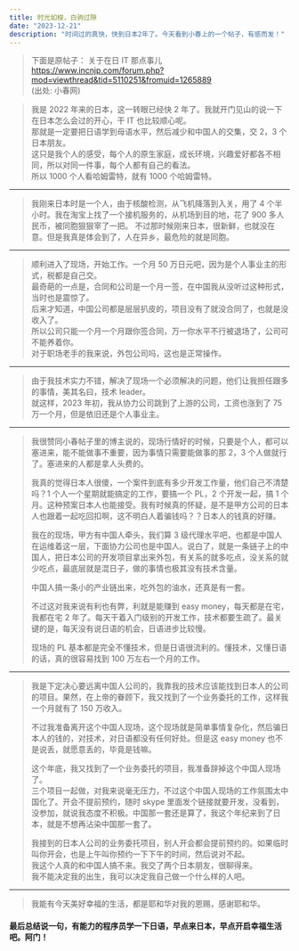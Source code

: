 ```yaml
---
title: 时光如梭，白驹过隙
date: "2023-12-21"
description: "时间过的真快，快到日本2年了。今天看到小春上的一个帖子，有感而发！"
---
```


> 下面是原帖子：
> 关于在日 IT 那点事儿  
> https://www.incnjp.com/forum.php?mod=viewthread&tid=5110251&fromuid=1265889  
> (出处: 小春网)

> 我是 2022 年来的日本，这一转眼已经快 2 年了。我就开门见山的说一下在日本怎么会过的开心，干 IT 也比较顺心呢。  
> 那就是一定要把日语学到母语水平，然后减少和中国人的交集，交 2，3 个日本朋友。  
> 这只是我个人的感受，每个人的原生家庭，成长环境，兴趣爱好都各不相同，所以对同一件事，每个人都有自己的看法。  
> 所以 1000 个人看哈姆雷特，就有 1000 个哈姆雷特。

---

> 我刚来日本时是一个人，由于核酸检测，从飞机降落到入关，用了 4 个半小时。我在淘宝上找了一个接机服务的，从机场到目的地，花了 900 多人民币，被同胞狠狠宰了一把。
> 不过那时候刚来日本，很新鲜，也就没在意。但是我真是体会到了，人在异乡，最危险的就是同胞。

---

> 顺利进入了现场，开始工作。一个月 50 万日元吧，因为是个人事业主的形式，税都是自己交。  
> 最奇葩的一点是，合同和公司是一个月一签，在中国我从没听过这种形式，当时也是震惊了。  
> 后来才知道，中国公司都是层层扒皮的，项目没有了就没合同了，也就是没收入了。  
> 所以公司只能一个月一个月跟你签合同，万一你水平不行被退场了，公司可不能养着你。  
> 对于职场老手的我来说，外包公司吗，这也是正常操作。

---

> 由于我技术实力不错，解决了现场一个必须解决的问题，他们让我担任跟多的事情，美其名曰，技术 leader。  
> 就这样，2023 年初，我从协力公司跳到了上游的公司，工资也涨到了 75 万一个月，但是依旧还是个人事业主。

---

> 我很赞同小春帖子里的博主说的，现场行情好的时候，只要是个人，都可以塞进来，能不能做事不重要，因为事情只需要能做事的那 2，3 个人做就行了。塞进来的人都是拿人头费的。
>
> 我真的觉得日本人很傻，一个案件到底有多少开发工作量，他们自己不清楚吗？1 个人一个星期就能搞定的工作，要搞一个 PL，2 个开发一起，搞 1 个月。这种预案日本人也能接受。我有时候真的怀疑，是不是甲方公司的日本人也跟着一起吃回扣啊，这不明白人着骗钱吗？？日本人的钱真的好赚。
>
> 我在的现场，甲方有中国人牵头，我们算 3 级代理水平吧，也都是中国人在运维着这一层，下面协力公司也是中国人。说白了，就是一条链子上的中国人，把日本公司的开发项目拿出来外包，有关系的就多吃点，没关系的就少吃点，最底层就是混日子，做的事情也极其没有技术含量。
>
> 中国人搞一条小的产业链出来，吃外包的油水，还真是有一套。
>
> 不过这对我来说有利也有弊，利就是能赚到 easy money，每天都是在宅，我都在宅 2 年了。每天干着入门级别的开发工作，技术都要生疏了。最关键的是，每天没有说日语的机会，日语进步比较慢。
>
> 现场的 PL 基本都是完全不懂技术，但是日语很流利的。懂技术，又懂日语的话，真的很容易找到 100 万左右一个月的工作。

---

> 我是下定决心要远离中国人公司的，我靠我的技术应该能找到日本人的公司的项目。果然，在上帝的眷顾下，我又找到了一个业务委托的工作，这样我一个月就有了 150 万收入。
>
> 不过我准备离开这个中国人现场，这个现场就是简单事情复杂化，然后骗日本人的钱的，对技术，对日语都没有任何好处。但是这 easy money 也不是说丢，就愿意丢的，毕竟是钱嘛。
>
> 这个年底，我又找到了一个业务委托的项目，我准备辞掉这个中国人现场了。  
> 三个项目一起做，对我来说毫无压力，不过这个中国人现场的工作氛围太中国化了。开会不提前预约，随时 skype 里面发个链接就要开发，没看到，没参加，就说我态度不积极。中国那一套还是算了，我这个年纪来到了日本，就是不想再沾染中国那一套了。
>
> 我接到的日本人公司的业务委托项目，别人开会都会提前预约的。如果临时叫你开会，也是上午叫你预约一下下午的时间，然后说对不起。  
> 我这个人真的和中国人搞不来。我交了两个日本朋友，很聊得来。  
> 我不能决定我的出生，我可以决定我自己做一个什么样的人吧。

---

> 我能有今天美好幸福的生活，都是耶和华对我的恩赐，感谢耶和华。

#### 最后总结说一句，有能力的程序员学一下日语，早点来日本，早点开启幸福生活吧。阿门！
